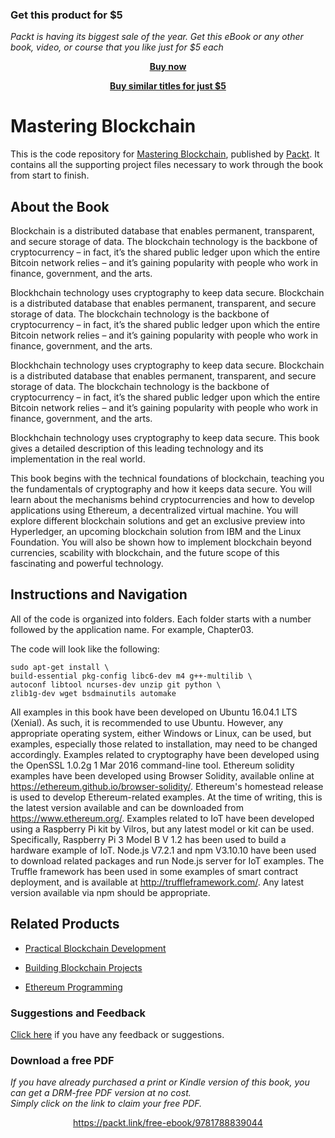 
### Get this product for $5

<i>Packt is having its biggest sale of the year. Get this eBook or any other book, video, or course that you like just for $5 each</i>


<b><p align='center'>[Buy now](https://packt.link/9781787125445)</p></b>


<b><p align='center'>[Buy similar titles for just $5](https://subscription.packtpub.com/search)</p></b>


# Mastering Blockchain
This is the code repository for [Mastering Blockchain](https://www.packtpub.com/big-data-and-business-intelligence/mastering-blockchain?utm_source=github&utm_medium=repository&utm_content=9781787125445), published by [Packt](https://www.packtpub.com/?utm_source=github). It contains all the supporting project files necessary to work through the book from start to finish.
## About the Book
Blockchain is a distributed database that enables permanent, transparent, and secure storage of data. The blockchain technology is the backbone of cryptocurrency – in fact, it’s the shared public ledger upon which the entire Bitcoin network relies – and it’s gaining popularity with people who work in finance, government, and the arts.

Blockhchain technology uses cryptography to keep data secure. Blockchain is a distributed database that enables permanent, transparent, and secure storage of data. The blockchain technology is the backbone of cryptocurrency – in fact, it’s the shared public ledger upon which the entire Bitcoin network relies – and it’s gaining popularity with people who work in finance, government, and the arts.

Blockhchain technology uses cryptography to keep data secure. Blockchain is a distributed database that enables permanent, transparent, and secure storage of data. The blockchain technology is the backbone of cryptocurrency – in fact, it’s the shared public ledger upon which the entire Bitcoin network relies – and it’s gaining popularity with people who work in finance, government, and the arts.

Blockhchain technology uses cryptography to keep data secure. This book gives a detailed description of this leading technology and its implementation in the real world.

This book begins with the technical foundations of blockchain, teaching you the fundamentals of cryptography and how it keeps data secure. You will learn about the mechanisms behind cryptocurrencies and how to develop applications using Ethereum, a decentralized virtual machine. You will explore different blockchain solutions and get an exclusive preview into Hyperledger, an upcoming blockchain solution from IBM and the Linux Foundation. You will also be shown how to implement blockchain beyond currencies, scability with blockchain, and the future scope of this fascinating and powerful technology.


## Instructions and Navigation
All of the code is organized into folders. Each folder starts with a number followed by the application name. For example, Chapter03.

The code will look like the following:
```
sudo apt-get install \
build-essential pkg-config libc6-dev m4 g++-multilib \
autoconf libtool ncurses-dev unzip git python \
zlib1g-dev wget bsdmainutils automake
```

All examples in this book have been developed on Ubuntu 16.04.1 LTS (Xenial). As such, it is recommended to use Ubuntu. However, any appropriate operating system, either Windows or Linux, can be used, but examples, especially those related to installation, may
need to be changed accordingly. Examples related to cryptography have been developed using the OpenSSL 1.0.2g 1 Mar
2016 command-line tool. Ethereum solidity examples have been developed using Browser Solidity, available online
at https://ethereum.github.io/browser-solidity/.
Ethereum's homestead release is used to develop Ethereum-related examples. At the time of writing, this is the latest version available and can be downloaded from https://www.ethereum.org/.
Examples related to IoT have been developed using a Raspberry Pi kit by Vilros, but any latest model or kit can be used. Specifically, Raspberry Pi 3 Model B V 1.2 has been used to build a hardware example of IoT. Node.js V7.2.1 and npm V3.10.10 have been used to download related packages and run Node.js server for IoT examples.
The Truffle framework has been used in some examples of smart contract deployment,
and is available at http://truffleframework.com/. Any latest version available via npm
should be appropriate.

## Related Products
* [Practical Blockchain Development](https://www.packtpub.com/application-development/practical-blockchain-development?utm_source=github&utm_medium=repository&utm_content=9781786465603)

* [Building Blockchain Projects](https://www.packtpub.com/big-data-and-business-intelligence/building-blockchain-projects?utm_source=github&utm_medium=repository&utm_content=9781787122147)

* [Ethereum Programming](https://www.packtpub.com/application-development/ethereum-programming?utm_source=github&utm_medium=repository&utm_campaign=9781786463715)

### Suggestions and Feedback
[Click here](https://docs.google.com/forms/d/e/1FAIpQLSe5qwunkGf6PUvzPirPDtuy1Du5Rlzew23UBp2S-P3wB-GcwQ/viewform) if you have any feedback or suggestions.
### Download a free PDF

 <i>If you have already purchased a print or Kindle version of this book, you can get a DRM-free PDF version at no cost.<br>Simply click on the link to claim your free PDF.</i>
<p align="center"> <a href="https://packt.link/free-ebook/9781788839044">https://packt.link/free-ebook/9781788839044 </a> </p>
